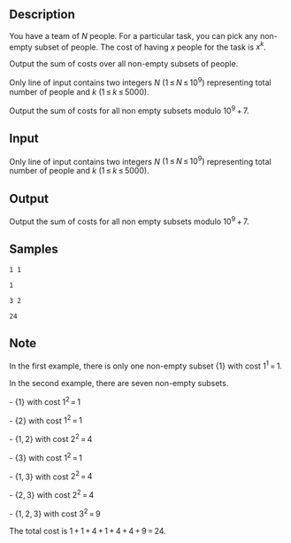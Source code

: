 ## Description

<div><p>You have a team of <span class="tex-span"><i>N</i></span> people. For a particular task, you can pick any non-empty subset of people. The cost of having <span class="tex-span"><i>x</i></span> people for the task is <span class="tex-span"><i>x</i><sup class="upper-index"><i>k</i></sup></span>. </p><p>Output the sum of costs over all non-empty subsets of people.</p></div><div class="input-specification"><p>Only line of input contains two integers <span class="tex-span"><i>N</i></span> <span class="tex-span">(1 ≤ <i>N</i> ≤ 10<sup class="upper-index">9</sup>)</span> representing total number of people and <span class="tex-span"><i>k</i></span> <span class="tex-span">(1 ≤ <i>k</i> ≤ 5000)</span>.</p></div><div class="output-specification"><p>Output the sum of costs for all non empty subsets modulo <span class="tex-span">10<sup class="upper-index">9</sup> + 7</span>.</p></div>

## Input

<p>Only line of input contains two integers <span class="tex-span"><i>N</i></span> <span class="tex-span">(1 ≤ <i>N</i> ≤ 10<sup class="upper-index">9</sup>)</span> representing total number of people and <span class="tex-span"><i>k</i></span> <span class="tex-span">(1 ≤ <i>k</i> ≤ 5000)</span>.</p>

## Output

<p>Output the sum of costs for all non empty subsets modulo <span class="tex-span">10<sup class="upper-index">9</sup> + 7</span>.</p>

## Samples

```input1
1 1

```

```output1
1

```






```input2
3 2

```

```output2
24

```




## Note

<p>In the first example, there is only one non-empty subset <span class="tex-span">{1}</span> with cost <span class="tex-span">1<sup class="upper-index">1</sup> = 1</span>.</p><p>In the second example, there are seven non-empty subsets.</p><p>- <span class="tex-span">{1}</span> with cost <span class="tex-span">1<sup class="upper-index">2</sup> = 1</span></p><p>- <span class="tex-span">{2}</span> with cost <span class="tex-span">1<sup class="upper-index">2</sup> = 1</span></p><p>- <span class="tex-span">{1, 2}</span> with cost <span class="tex-span">2<sup class="upper-index">2</sup> = 4</span></p><p>- <span class="tex-span">{3}</span> with cost <span class="tex-span">1<sup class="upper-index">2</sup> = 1</span></p><p>- <span class="tex-span">{1, 3}</span> with cost <span class="tex-span">2<sup class="upper-index">2</sup> = 4</span></p><p>- <span class="tex-span">{2, 3}</span> with cost <span class="tex-span">2<sup class="upper-index">2</sup> = 4</span></p><p>- <span class="tex-span">{1, 2, 3}</span> with cost <span class="tex-span">3<sup class="upper-index">2</sup> = 9</span></p><p>The total cost is <span class="tex-span">1 + 1 + 4 + 1 + 4 + 4 + 9 = 24</span>.</p>

